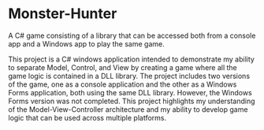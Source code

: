 # Monster-Hunter
A C# game consisting of a library that can be accessed both from a console app and a Windows app to play the same game.

This project is a C# windows application intended to demonstrate my ability to separate 
Model, Control, and View by creating a game where all the game logic is contained in a DLL library. 
The project includes two versions of the game, one as a console application and the other as a Windows Forms application, 
both using the same DLL library. However, the Windows Forms version was not completed. 
This project highlights my understanding of the Model-View-Controller architecture 
and my ability to develop game logic that can be used across multiple platforms.
